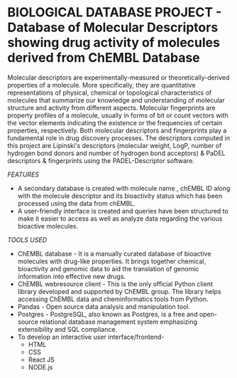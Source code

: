 # BIOLOGICAL DATABASE PROJECT - Database of Molecular Descriptors showing drug activity of molecules derived from ChEMBL Database

Molecular descriptors are experimentally-measured or theoretically-derived properties of a molecule. More specifically, they are quantitative representations of physical, chemical or topological characteristics of molecules that summarize our knowledge and understanding of molecular structure and activity from different aspects. 
Molecular fingerprints are property profiles of a molecule, usually in forms of bit or count vectors with the vector elements indicating the existence or the frequencies of certain properties, respectively. Both molecular descriptors and fingerprints play a fundamental role in drug discovery processes. 
The descriptors computed in this project are Lipinski's descriptors (molecular weight, LogP, number of hydrogen bond donors and number of hydrogen bond acceptors) & PaDEL descriptors & fingerprints using the PADEL-Descriptor software.

*FEATURES*
 * A secondary database is created with molecule name , chEMBL ID along with the molecule descriptor and its bioactivity status which has been processed using the data from       chEMBL. 
 * A user-friendly interface is created and queries have been structured to make it easier to access as well as analyze data regarding the various bioactive molecules.

*TOOLS USED*
  * ChEMBL database - 
    It is a manually curated database of bioactive molecules with drug-like properties. It brings together chemical, bioactivity and genomic data to aid the translation of genomic     information into effective new drugs.
  * ChEMBL webresource client - 
    This is the only official Python client library developed and supported by ChEMBL group. The library helps accessing ChEMBL data and cheminformatics tools from Python.
  * Pandas - Open source data analysis and manipulation tool. 
  * Postgres - PostgreSQL, also known as Postgres, is a free and open-source relational database management system emphasizing extensibility and SQL compliance.
  * To develop an interactive user interface/frontend-
      * HTML 
      * CSS 
      * React JS
      * NODE.js 
